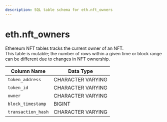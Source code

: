 ```yaml
---
description: SQL table schema for eth.nft_owners
---
```


# eth.nft\_owners

Ethereum NFT tables tracks the current owner of an NFT.\
This table is mutable; the number of rows within a given time or block range can be different due to changes in NFT ownership.

| Column Name        | Data Type         |
| ------------------ | ----------------- |
| `token_address`    | CHARACTER VARYING |
| `token_id`         | CHARACTER VARYING |
| `owner`            | CHARACTER VARYING |
| `block_timestamp`  | BIGINT            |
| `transaction_hash` | CHARACTER VARYING |
